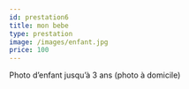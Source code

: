 ```yaml
---
id: prestation6
title: mon bebe
type: prestation
image: /images/enfant.jpg
price: 100
---
```

 Photo d’enfant jusqu’à 3 ans (photo à domicile)





